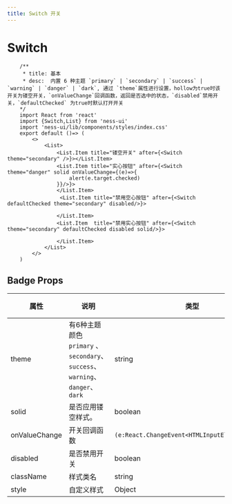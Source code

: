 ```yaml
---
title: Switch 开关
---
```

# Switch

```tsx
    /**
     * title: 基本 
     * desc:  内置 6 种主题 `primary` | `secondary` | `success` | `warning` | `danger` | `dark`, 通过 `theme`属性进行设置，hollow为true时该开关为镂空开关，`onValueChange`回调函数，返回是否选中的状态，`disabled`禁用开关，`defaultChecked` 为true时默认打开开关
    */
    import React from 'react'
    import {Switch,List} from 'ness-ui'
    import 'ness-ui/lib/components/styles/index.css'
    export default ()=> (
        <>
            <List>
                <List.Item title="镂空开关" after={<Switch theme="secondary" />}></List.Item>
                <List.Item title="实心按钮" after={<Switch theme="danger" solid onValueChange={(e)=>{
                    alert(e.target.checked)
                }}/>}>
                </List.Item>
                 <List.Item title="禁用空心按钮" after={<Switch defaultChecked theme="secondary" disabled/>}>

                </List.Item>
                <List.Item  title="禁用实心按钮" after={<Switch theme="secondary" defaultChecked disabled solid/>}>

                </List.Item>
            </List>
        </>
    )
```
## Badge Props

属性 | 说明 | 类型 | 默认值
----|-----|------|------
| theme        | 有6种主题颜色 `primary` 、 `secondary`、`success`、`warning`、`danger`、`dark`  | string | -- | 
| solid | 是否应用镂空样式。 | boolean | true | 
| onValueChange | 开关回调函数 | `(e:React.ChangeEvent<HTMLInputElement>):void` | noop |
| disabled | 是否禁用开关 | boolean | false |
| className | 样式类名 | string   | -- |
| style      |   自定义样式   | Object |  --  |